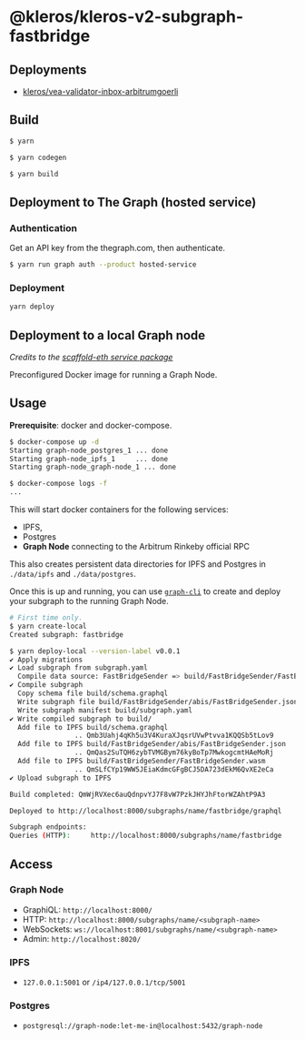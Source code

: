 # @kleros/kleros-v2-subgraph-fastbridge

## Deployments

- [kleros/vea-validator-inbox-arbitrumgoerli](https://thegraph.com/hosted-service/subgraph/kleros/vea-validator-inbox-arbitrumgoerli)

## Build

```bash
$ yarn

$ yarn codegen

$ yarn build
```

## Deployment to The Graph (hosted service)

### Authentication

Get an API key from the thegraph.com, then authenticate.

```bash
$ yarn run graph auth --product hosted-service
```

### Deployment

```bash
yarn deploy
```

## Deployment to a local Graph node

_Credits to the [scaffold-eth service package](https://github.com/scaffold-eth/scaffold-eth/tree/b03d07f15882db626300ffa04f222736b2a22f81/packages/services/graph-node)_

Preconfigured Docker image for running a Graph Node.

## Usage

**Prerequisite**: docker and docker-compose.

```bash
$ docker-compose up -d
Starting graph-node_postgres_1 ... done
Starting graph-node_ipfs_1     ... done
Starting graph-node_graph-node_1 ... done

$ docker-compose logs -f
...
```

This will start docker containers for the following services:

- IPFS,
- Postgres
- **Graph Node** connecting to the Arbitrum Rinkeby official RPC

This also creates persistent data directories for IPFS and Postgres in `./data/ipfs` and `./data/postgres`.

Once this is up and running, you can use [`graph-cli`](https://github.com/graphprotocol/graph-cli) to create and deploy your subgraph to the running Graph Node.

```bash
# First time only.
$ yarn create-local
Created subgraph: fastbridge

$ yarn deploy-local --version-label v0.0.1
✔ Apply migrations
✔ Load subgraph from subgraph.yaml
  Compile data source: FastBridgeSender => build/FastBridgeSender/FastBridgeSender.wasm
✔ Compile subgraph
  Copy schema file build/schema.graphql
  Write subgraph file build/FastBridgeSender/abis/FastBridgeSender.json
  Write subgraph manifest build/subgraph.yaml
✔ Write compiled subgraph to build/
  Add file to IPFS build/schema.graphql
                .. Qmb3Uahj4qKh5u3V4KuraXJqsrUVwPtvva1KQQSb5tLov9
  Add file to IPFS build/FastBridgeSender/abis/FastBridgeSender.json
                .. QmQas2SuTQH6zybTVMGBym76kyBoTp7MwkogcmtHAeMoRj
  Add file to IPFS build/FastBridgeSender/FastBridgeSender.wasm
                .. QmSLfCYp19WW5JEiaKdmcGFgBCJ5DA723dEkM6QvXE2eCa
✔ Upload subgraph to IPFS

Build completed: QmWjRVXec6auQdnpvYJ7F8vW7PzkJHYJhFtorWZAhtP9A3

Deployed to http://localhost:8000/subgraphs/name/fastbridge/graphql

Subgraph endpoints:
Queries (HTTP):     http://localhost:8000/subgraphs/name/fastbridge
```

## Access

### Graph Node

- GraphiQL: `http://localhost:8000/`
- HTTP: `http://localhost:8000/subgraphs/name/<subgraph-name>`
- WebSockets: `ws://localhost:8001/subgraphs/name/<subgraph-name>`
- Admin: `http://localhost:8020/`

### IPFS

- `127.0.0.1:5001` or `/ip4/127.0.0.1/tcp/5001`

### Postgres

- `postgresql://graph-node:let-me-in@localhost:5432/graph-node`

